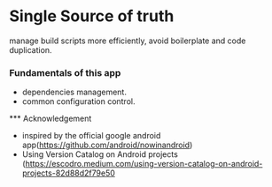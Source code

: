 # Single Source of truth
manage build scripts more efficiently, avoid boilerplate and code duplication.

### Fundamentals of this app
- dependencies management.
- common configuration control.

*** Acknowledgement
- inspired by the official google android app(https://github.com/android/nowinandroid)
- Using Version Catalog on Android projects (https://escodro.medium.com/using-version-catalog-on-android-projects-82d88d2f79e50 